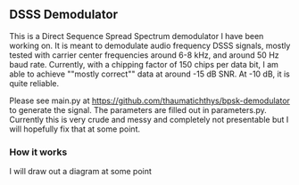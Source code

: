 ## DSSS Demodulator
This is a Direct Sequence Spread Spectrum demodulator I have been working on.
It is meant to demodulate audio frequency DSSS signals, mostly tested with carrier center frequencies around 6-8 kHz, and around 50 Hz baud rate.
Currently, with a chipping factor of 150 chips per data bit, I am able to achieve ""mostly correct"" data at around -15 dB SNR. At -10 dB, it is quite reliable.

Please see main.py at https://github.com/thaumatichthys/bpsk-demodulator to generate the signal. The parameters are filled out in parameters.py. Currently this is very crude and messy and completely not presentable but I will hopefully fix that at some point.

### How it works
I will draw out a diagram at some point
